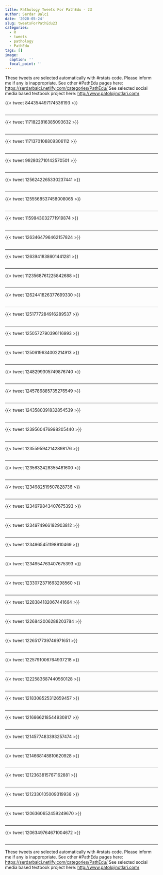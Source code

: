 ```yaml
---
title: Pathology Tweets For PathEdu - 23
author: Serdar Balci
date: '2020-05-24'
slug: tweetsForPathEdu23
categories:
  - R
  - tweets
  - pathology
  - PathEdu
tags: []
image:
  caption: ''
  focal_point: ''
---
```



These tweets are selected automatically with #rstats code. Please inform me if any is inappropriate.
See other #PathEdu pages here: https://serdarbalci.netlify.com/categories/PathEdu/ 
See selected social media based textbook project here: http://www.patolojinotlari.com/

{{< tweet 844354497174536193 >}}
<br>
<br>
<hr>
{{< tweet 1171822816385093632 >}}
<br>
<br>
<hr>
{{< tweet 1171370108809306112 >}}
<br>
<br>
<hr>
{{< tweet 992802710142570501 >}}
<br>
<br>
<hr>
{{< tweet 1256242265330237441 >}}
<br>
<br>
<hr>
{{< tweet 1255568537458008065 >}}
<br>
<br>
<hr>
{{< tweet 1159843032771919874 >}}
<br>
<br>
<hr>
{{< tweet 1263464796462157824 >}}
<br>
<br>
<hr>
{{< tweet 1263941838601441281 >}}
<br>
<br>
<hr>
{{< tweet 1123568761225842688 >}}
<br>
<br>
<hr>
{{< tweet 1262441826377699330 >}}
<br>
<br>
<hr>
{{< tweet 1251777284916289537 >}}
<br>
<br>
<hr>
{{< tweet 1250572790396116993 >}}
<br>
<br>
<hr>
{{< tweet 1250619634002214913 >}}
<br>
<br>
<hr>
{{< tweet 1248299305749876740 >}}
<br>
<br>
<hr>
{{< tweet 1245786885735276549 >}}
<br>
<br>
<hr>
{{< tweet 1243580391832854539 >}}
<br>
<br>
<hr>
{{< tweet 1239560476998205440 >}}
<br>
<br>
<hr>
{{< tweet 1235595942142898176 >}}
<br>
<br>
<hr>
{{< tweet 1235632428355481600 >}}
<br>
<br>
<hr>
{{< tweet 1234982519507828736 >}}
<br>
<br>
<hr>
{{< tweet 1234979843407675393 >}}
<br>
<br>
<hr>
{{< tweet 1234974966182903812 >}}
<br>
<br>
<hr>
{{< tweet 1234965451198910469 >}}
<br>
<br>
<hr>
{{< tweet 1234954763407675393 >}}
<br>
<br>
<hr>
{{< tweet 1233072371663298560 >}}
<br>
<br>
<hr>
{{< tweet 1228384182067441664 >}}
<br>
<br>
<hr>
{{< tweet 1226842006288203784 >}}
<br>
<br>
<hr>
{{< tweet 1226517739746971651 >}}
<br>
<br>
<hr>
{{< tweet 1225791006764937218 >}}
<br>
<br>
<hr>
{{< tweet 1222583687440560128 >}}
<br>
<br>
<hr>
{{< tweet 1218308525312659457 >}}
<br>
<br>
<hr>
{{< tweet 1216666218544930817 >}}
<br>
<br>
<hr>
{{< tweet 1214577483393257474 >}}
<br>
<br>
<hr>
{{< tweet 1214668148810620928 >}}
<br>
<br>
<hr>
{{< tweet 1212363815767162881 >}}
<br>
<br>
<hr>
{{< tweet 1212330105009319936 >}}
<br>
<br>
<hr>
{{< tweet 1206360652459249670 >}}
<br>
<br>
<hr>
{{< tweet 1206349764671004672 >}}
<br>
<br>
<hr>


These tweets are selected automatically with #rstats code. Please inform me if any is inappropriate.
See other #PathEdu pages here: https://serdarbalci.netlify.com/categories/PathEdu/ 
See selected social media based textbook project here: http://www.patolojinotlari.com/

